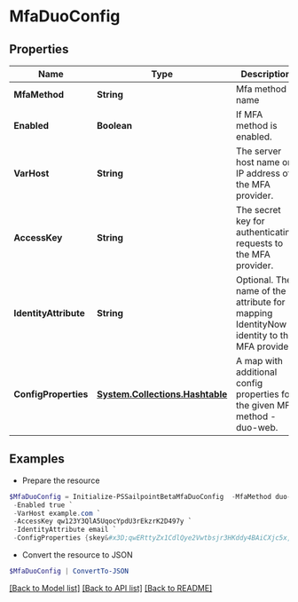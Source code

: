 # MfaDuoConfig
## Properties

Name | Type | Description | Notes
------------ | ------------- | ------------- | -------------
**MfaMethod** | **String** | Mfa method name | [optional] 
**Enabled** | **Boolean** | If MFA method is enabled. | [optional] [default to $false]
**VarHost** | **String** | The server host name or IP address of the MFA provider. | [optional] 
**AccessKey** | **String** | The secret key for authenticating requests to the MFA provider. | [optional] 
**IdentityAttribute** | **String** | Optional. The name of the attribute for mapping IdentityNow identity to the MFA provider. | [optional] 
**ConfigProperties** | [**System.Collections.Hashtable**](AnyType.md) | A map with additional config properties for the given MFA method - duo-web. | [optional] 

## Examples

- Prepare the resource
```powershell
$MfaDuoConfig = Initialize-PSSailpointBetaMfaDuoConfig  -MfaMethod duo-web `
 -Enabled true `
 -VarHost example.com `
 -AccessKey qw123Y3QlA5UqocYpdU3rEkzrK2D497y `
 -IdentityAttribute email `
 -ConfigProperties {skey&#x3D;qwERttyZx1CdlQye2Vwtbsjr3HKddy4BAiCXjc5x, ikey&#x3D;Q123WE45R6TY7890ZXCV}
```

- Convert the resource to JSON
```powershell
$MfaDuoConfig | ConvertTo-JSON
```

[[Back to Model list]](../README.md#documentation-for-models) [[Back to API list]](../README.md#documentation-for-api-endpoints) [[Back to README]](../README.md)

